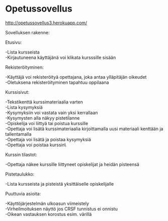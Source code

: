 # Opetussovellus

http://opetussovellus3.herokuapp.com/

Sovelluksen rakenne:

Etusivu:

-Lista kursseista\
-Kirjautuneena käyttäjänä voi klikata kursssille sisään


Rekisteröityminen:

-Käyttäjä voi rekisteröityä opettajana, joka antaa ylläpitäjän oikeudet\
-Oletuksena rekisteröityminen tapahtuu oppilaana


Kurssisivut:

-Tekstikenttä kurssimateriaalia varten\
-Lista kysymyksiä\
-Kysymyksiin voi vastata vain yksi kerrallaan\
-Kysymysten alla näkyy pistetilanne\
-Opiskelija voi liittyä tai poistua kurssille\
-Opettaja voi lisätä kurssimateriaalia kirjoittamalla uusi materiaali kenttään ja tallentamalla\
-Opettaja voi lisätä ja poistaa kysymyksiä\
-Opettaja voi poistaa kurssin\

Kurssin tilastot:

-Opettaja näkee kurssille liittyneet opiskelijat ja heidän pisteensä


Pistetaulukko:

-Lista kursseista ja pisteistä yksittäiselle opiskelijalle


Puuttuvia asioita:

-Käyttöjärjestelmän ulkoasun viimeistely\
-Virheilmoituksen näyttö jos CRSF tunnistus ei onnistu\
-Oikean vastauksen korostus esim. värillä

